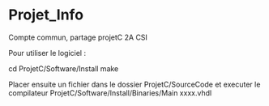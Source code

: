 # Projet_Info
Compte commun, partage projetC 2A CSI

Pour utiliser le logiciel : 

cd ProjetC/Software/Install
make


Placer ensuite un fichier dans le dossier ProjetC/SourceCode
et executer le compilateur
ProjetC/Software/Install/Binaries/Main xxxx.vhdl


